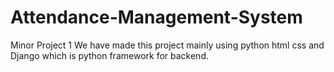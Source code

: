 # Attendance-Management-System
Minor Project 1
We have made this project mainly using python html css and Django which is python framework for backend.
